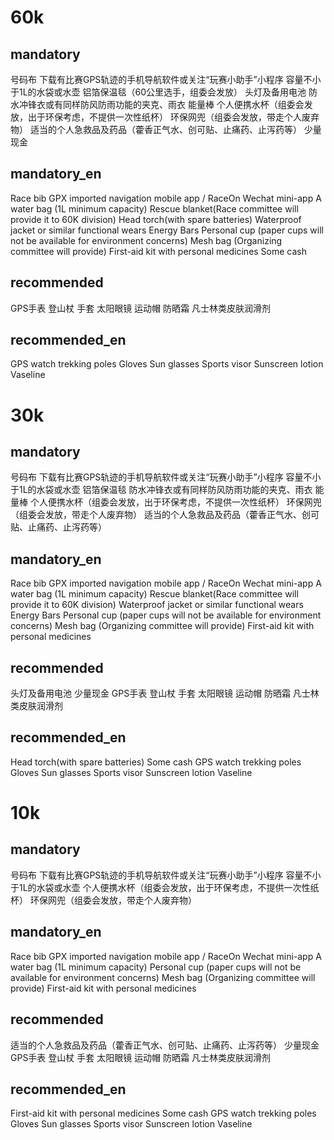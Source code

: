# 60k
## mandatory
号码布
下载有比赛GPS轨迹的手机导航软件或关注“玩赛小助手”小程序
容量不小于1L的水袋或水壶
铝箔保温毯（60公里选手，组委会发放）
头灯及备用电池
防水冲锋衣或有同样防风防雨功能的夹克、雨衣
能量棒
个人便携水杯（组委会发放，出于环保考虑，不提供一次性纸杯）
环保网兜（组委会发放，带走个人废弃物）
适当的个人急救品及药品（藿香正气水、创可贴、止痛药、止泻药等）
少量现金

## mandatory_en
Race bib
GPX imported navigation mobile app / RaceOn Wechat mini-app
A water bag (1L minimum capacity)
Rescue blanket(Race committee will provide it to 60K division)
Head torch(with spare batteries)
Waterproof jacket or similar functional wears
Energy Bars
Personal cup (paper cups will not be available for environment concerns)
Mesh bag (Organizing committee will provide)
First-aid kit with personal medicines
Some cash

## recommended
GPS手表
登山杖
手套
太阳眼镜
运动帽
防晒霜
凡士林类皮肤润滑剂

## recommended_en
GPS watch
trekking poles
Gloves
Sun glasses
Sports visor
Sunscreen lotion
Vaseline

# 30k
## mandatory
号码布
下载有比赛GPS轨迹的手机导航软件或关注“玩赛小助手”小程序
容量不小于1L的水袋或水壶
铝箔保温毯
防水冲锋衣或有同样防风防雨功能的夹克、雨衣
能量棒
个人便携水杯（组委会发放，出于环保考虑，不提供一次性纸杯）
环保网兜（组委会发放，带走个人废弃物）
适当的个人急救品及药品（藿香正气水、创可贴、止痛药、止泻药等）

## mandatory_en
Race bib
GPX imported navigation mobile app / RaceOn Wechat mini-app
A water bag (1L minimum capacity)
Rescue blanket(Race committee will provide it to 60K division)
Waterproof jacket or similar functional wears
Energy Bars
Personal cup (paper cups will not be available for environment concerns)
Mesh bag (Organizing committee will provide)
First-aid kit with personal medicines

## recommended
头灯及备用电池
少量现金
GPS手表
登山杖
手套
太阳眼镜
运动帽
防晒霜
凡士林类皮肤润滑剂

## recommended_en
Head torch(with spare batteries)
Some cash
GPS watch
trekking poles
Gloves
Sun glasses
Sports visor
Sunscreen lotion
Vaseline

# 10k
## mandatory
号码布
下载有比赛GPS轨迹的手机导航软件或关注“玩赛小助手”小程序
容量不小于1L的水袋或水壶
个人便携水杯（组委会发放，出于环保考虑，不提供一次性纸杯）
环保网兜（组委会发放，带走个人废弃物）

## mandatory_en
Race bib
GPX imported navigation mobile app / RaceOn Wechat mini-app
A water bag (1L minimum capacity)
Personal cup (paper cups will not be available for environment concerns)
Mesh bag (Organizing committee will provide)
First-aid kit with personal medicines

## recommended
适当的个人急救品及药品（藿香正气水、创可贴、止痛药、止泻药等）
少量现金
GPS手表
登山杖
手套
太阳眼镜
运动帽
防晒霜
凡士林类皮肤润滑剂

## recommended_en
First-aid kit with personal medicines
Some cash
GPS watch
trekking poles
Gloves
Sun glasses
Sports visor
Sunscreen lotion
Vaseline
